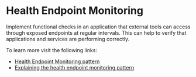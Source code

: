 # Health Endpoint Monitoring

Implement functional checks in an application that external tools can access through exposed endpoints at regular intervals. This can help to verify that applications and services are performing correctly.

To learn more visit the following links:

- [Health Endpoint Monitoring pattern](https://learn.microsoft.com/en-us/azure/architecture/patterns/health-endpoint-monitoring)
- [Explaining the health endpoint monitoring pattern](https://www.oreilly.com/library/view/java-ee-8/9781788830621/5012c01e-90ca-4809-a210-d3736574f5b3.xhtml)